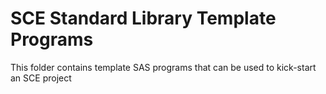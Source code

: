 # SCE Standard Library Template Programs

This folder contains template SAS programs that can be used to kick-start an SCE project
